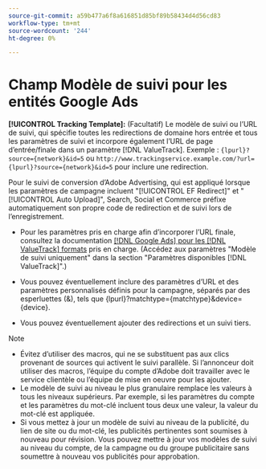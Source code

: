 ```yaml
---
source-git-commit: a59b477a6f8a616851d85bf89b58434d4d56cd83
workflow-type: tm+mt
source-wordcount: '244'
ht-degree: 0%

---
```

# Champ Modèle de suivi pour les entités Google Ads

<!-- Search CRUD and bulk edit of Google entity settings -->

**[!UICONTROL Tracking Template]:** (Facultatif) Le modèle de suivi ou l’URL de suivi, qui spécifie toutes les redirections de domaine hors entrée et tous les paramètres de suivi et incorpore également l’URL de page d’entrée/finale dans un paramètre [!DNL ValueTrack]. Exemple : `{lpurl}?source={network}&id=5` ou `http://www.trackingservice.example.com/?url={lpurl}?source={network}&id=5` pour inclure une redirection.

Pour le suivi de conversion d’Adobe Advertising, qui est appliqué lorsque les paramètres de campagne incluent &quot;[!UICONTROL EF Redirect]&quot; et &quot;[!UICONTROL Auto Upload]&quot;, Search, Social et Commerce préfixe automatiquement son propre code de redirection et de suivi lors de l’enregistrement.

* Pour les paramètres pris en charge afin d’incorporer l’URL finale, consultez la documentation [[!DNL Google Ads] pour les  [!DNL ValueTrack] formats](https://support.google.com/google-ads/answer/6305348) pris en charge. (Accédez aux paramètres &quot;Modèle de suivi uniquement&quot; dans la section &quot;Paramètres disponibles [!DNL ValueTrack]&quot;.)

* Vous pouvez éventuellement inclure des paramètres d’URL et des paramètres personnalisés définis pour la campagne, séparés par des esperluettes (&amp;), tels que {lpurl}?matchtype={matchtype}&amp;device={device}.

* Vous pouvez éventuellement ajouter des redirections et un suivi tiers.

>[!NOTE]
>
>* Évitez d’utiliser des macros, qui ne se substituent pas aux clics provenant de sources qui activent le suivi parallèle. Si l’annonceur doit utiliser des macros, l’équipe du compte d’Adobe doit travailler avec le service clientèle ou l’équipe de mise en oeuvre pour les ajouter.
>* Le modèle de suivi au niveau le plus granulaire remplace les valeurs à tous les niveaux supérieurs. Par exemple, si les paramètres du compte et les paramètres du mot-clé incluent tous deux une valeur, la valeur du mot-clé est appliquée.
>* Si vous mettez à jour un modèle de suivi au niveau de la publicité, du lien de site ou du mot-clé, les publicités pertinentes sont soumises à nouveau pour révision. Vous pouvez mettre à jour vos modèles de suivi au niveau du compte, de la campagne ou du groupe publicitaire sans soumettre à nouveau vos publicités pour approbation.
